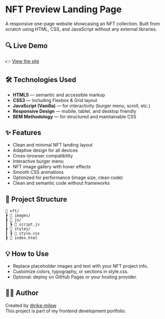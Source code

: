# NFT Preview Landing Page

A responsive one-page website showcasing an NFT collection. Built from scratch using HTML, CSS, and JavaScript without any external libraries.

## 🔍 Live Demo

👉 [View the site](https://rika-milew.github.io/nft/)

## 🛠 Technologies Used

- **HTML5** — semantic and accessible markup  
- **CSS3** — including Flexbox & Grid layout  
- **JavaScript (Vanilla)** — for interactivity (burger menu, scroll, etc.)  
- **Responsive Design** — mobile, tablet, and desktop friendly  
- **BEM Methodology** — for structured and maintainable CSS  

## ✨ Features

- Clean and minimal NFT landing layout
- Adaptive design for all devices
- Cross-browser compatibility  
- Interactive burger menu  
- NFT image gallery with hover effects  
- Smooth CSS animations
- Optimized for performance (image size, clean code)
- Clean and semantic code without frameworks  

## 📁 Project Structure

```plaintext
📁 nft/
┣ 📁 images/
┣ 📁 js/
┃ ┣ 📄 script.js
┣ 📁 styles/
┃ ┣ 📄 style.css
┣ 📄 index.html
```

## 💡 How to Use

- Replace placeholder images and text with your NFT project info.
- Customize colors, typography, or sections in style.css.
- Optional: deploy on GitHub Pages or your hosting provider.

## 👩‍💻 Author

Created by [@rika-milew](https://github.com/rika-milew)  
This project is part of my frontend development portfolio.

